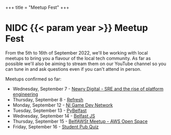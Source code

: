 +++
title = "Meetup Fest"
+++

# NIDC {{< param year >}} Meetup Fest

From the 5th to 16th of September 2022, we'll be working with local meetups to bring you a flavour of the local tech community. As far as possible we'll also be aiming to stream them on our YouTube channel so you can tune in and ask questions even if you can't attend in person.

Meetups confirmed so far:

* Wednesday, September 7 - [Newry Digital - SRE and the rise of platform engineering](https://www.meetup.com/newry-digital/events/287655251/)
* Thursday, September 8 - [Refresh](https://www.eventbrite.co.uk/e/refresh-tickets-401877034027)
* Monday, September 12 - [NI Game Dev Network](https://www.meetup.com/nigamedev/events/288226227/)
* Tuesday, September 13 - [PyBelfast](https://www.meetup.com/pybelfast/events/287739426/)
* Wednesday, September 14 - [Belfast JS](https://www.meetup.com/Belfast-JS/events/287738425/)
* Thursday, September 15 - [BelfAWSt Meetup - AWS Open Space](https://www.meetup.com/belfawst-meetup/events/287635152/)
* Friday, September 16 - [Student Pub Quiz](https://www.eventbrite.co.uk/e/nidc-pub-quiz-w-qcs-and-uucs-tickets-414332227847)
